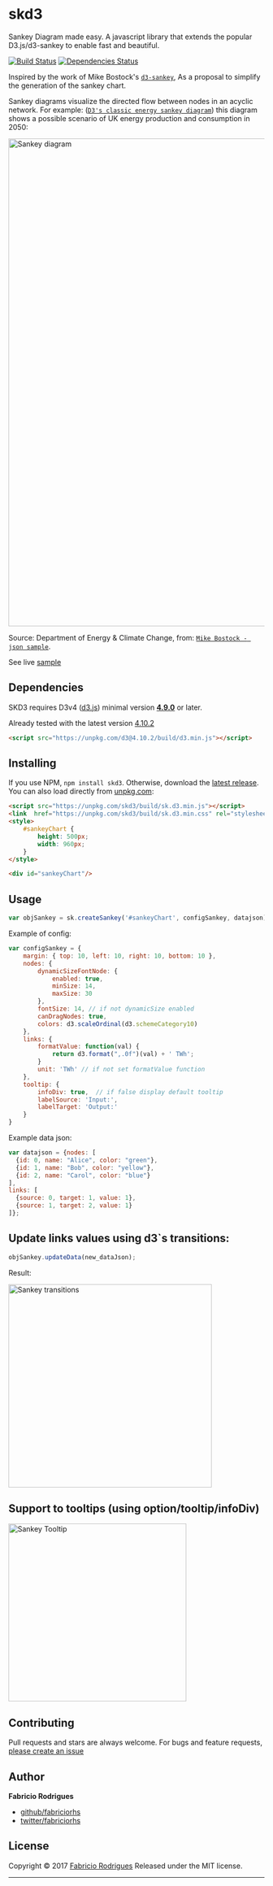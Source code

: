 # skd3
Sankey Diagram made easy. A javascript library that extends the popular D3.js/d3-sankey to enable fast and beautiful.

[![Build Status](https://travis-ci.org/FabricioRHS/skd3.svg?branch=master)](https://travis-ci.org/FabricioRHS/skd3)
[![Dependencies Status](https://david-dm.org/fabriciorhs/skd3.svg)](https://david-dm.org/fabriciorhs/skd3)

Inspired by the work of Mike Bostock's [`d3-sankey`](http://github.com/d3/d3-sankey), As a proposal to simplify the generation of the sankey chart.

Sankey diagrams visualize the directed flow between nodes in an acyclic network. For example: ([`D3's classic energy sankey diagram`](https://bost.ocks.org/mike/sankey/)) this diagram shows a possible scenario of UK energy production and consumption in 2050:

[<img alt="Sankey diagram" src="https://raw.githubusercontent.com/fabriciorhs/skd3/master/img/energy.png" width="960">](https://bl.ocks.org/FabricioRHS/7dc4a5be7caaf3d8d8044680a7347447)

Source: Department of Energy & Climate Change, from: [`Mike Bostock - json sample`](https://bl.ocks.org/mbostock/ca9a0bb7ba204d12974bca90acc507c0).

See live [sample](https://bl.ocks.org/FabricioRHS/7dc4a5be7caaf3d8d8044680a7347447)

## Dependencies

SKD3 requires D3v4 ([d3.js](http://d3js.org/)) minimal version **[4.9.0](https://github.com/d3/d3/releases/tag/v4.9.0)** or later.

Already tested with the latest version [4.10.2](https://github.com/d3/d3/releases/tag/v4.10.2)

```html
<script src="https://unpkg.com/d3@4.10.2/build/d3.min.js"></script>
```

## Installing

If you use NPM, `npm install skd3`. Otherwise, download the [latest release](https://github.com/fabriciorhs/skd3/releases/latest). You can also load directly from [unpkg.com](https://unpkg.com/):

```html
<script src="https://unpkg.com/skd3/build/sk.d3.min.js"></script>
<link  href="https://unpkg.com/skd3/build/sk.d3.min.css" rel="stylesheet" type="text/css" />
<style>
	#sankeyChart {
		height: 500px;
		width: 960px;
	}
</style>

<div id="sankeyChart"/>
```

## Usage

```js
var objSankey = sk.createSankey('#sankeyChart', configSankey, datajson);
```

Example of config:

```js
var configSankey = {
	margin: { top: 10, left: 10, right: 10, bottom: 10 },
	nodes: {
		dynamicSizeFontNode: {
			enabled: true,
			minSize: 14,
			maxSize: 30
		},
        fontSize: 14, // if not dynamicSize enabled
		canDragNodes: true,
		colors: d3.scaleOrdinal(d3.schemeCategory10)
	},
	links: {
		formatValue: function(val) {
			return d3.format(",.0f")(val) + ' TWh';
		}
        unit: 'TWh' // if not set formatValue function
	},
	tooltip: {
		infoDiv: true,  // if false display default tooltip
		labelSource: 'Input:',
		labelTarget: 'Output:'
	}
}
```

Example data json:

```js
var datajson = {nodes: [
  {id: 0, name: "Alice", color: "green"},
  {id: 1, name: "Bob", color: "yellow"},
  {id: 2, name: "Carol", color: "blue"}
],
links: [
  {source: 0, target: 1, value: 1},
  {source: 1, target: 2, value: 1}
]};
```

## Update links values using d3`s transitions:

```js
objSankey.updateData(new_dataJson);
```

Result:

<img alt="Sankey transitions" src="https://raw.githubusercontent.com/fabriciorhs/skd3/master/img/sankey_transitions.gif" width="400">

## Support to tooltips (using option/tooltip/infoDiv)
<img alt="Sankey Tooltip" src="https://raw.githubusercontent.com/fabriciorhs/skd3/master/img/tooltip.png" width="350">

## Contributing

Pull requests and stars are always welcome. For bugs and feature requests, [please create an issue](https://github.com/fabriciorhs/skd3/issues/new)

## Author

**Fabricio Rodrigues**

+ [github/fabriciorhs](https://github.com/fabriciorhs)
+ [twitter/fabriciorhs](http://twitter.com/fabriciorhs)

## License

Copyright © 2017 [Fabricio Rodrigues](https://github.com/fabriciorhs)
Released under the MIT license.

***
